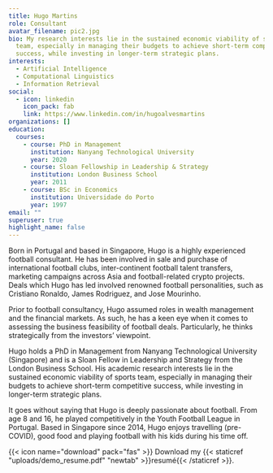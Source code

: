 ```yaml
---
title: Hugo Martins
role: Consultant
avatar_filename: pic2.jpg
bio: My research interests lie in the sustained economic viability of sports
  team, especially in managing their budgets to achieve short-term competitive
  success, while investing in longer-term strategic plans.
interests:
  - Artificial Intelligence
  - Computational Linguistics
  - Information Retrieval
social:
  - icon: linkedin
    icon_pack: fab
    link: https://www.linkedin.com/in/hugoalvesmartins
organizations: []
education:
  courses:
    - course: PhD in Management
      institution: Nanyang Technological University
      year: 2020
    - course: Sloan Fellowship in Leadership & Strategy
      institution: London Business School
      year: 2011
    - course: BSc in Economics
      institution: Universidade do Porto
      year: 1997
email: ""
superuser: true
highlight_name: false
---
```

Born in Portugal and based in Singapore, Hugo is a highly experienced football consultant. He has been involved in sale and purchase of international football clubs, inter-continent football talent transfers, marketing campaigns across Asia and football-related crypto projects. Deals which Hugo has led involved renowned football personalities, such as Cristiano Ronaldo, James Rodriguez, and Jose Mourinho.

Prior to football consultancy, Hugo assumed roles in wealth management and the financial markets. As such, he has a keen eye when it comes to assessing the business feasibility of football deals. Particularly, he thinks strategically from the investors’ viewpoint.

Hugo holds a PhD in Management from Nanyang Technological University (Singapore) and is a Sloan Fellow in Leadership and Strategy from the London Business School. His academic research interests lie in the sustained economic viability of sports team, especially in managing their budgets to achieve short-term competitive success, while investing in longer-term strategic plans.

It goes without saying that Hugo is deeply passionate about football. From age 8 and 16, he played competitively in the Youth Football League in Portugal. Based in Singapore since 2014, Hugo enjoys travelling (pre-COVID), good food and playing football with his kids during his time off.

{{< icon name="download" pack="fas" >}} Download my {{< staticref "uploads/demo_resume.pdf" "newtab" >}}resumé{{< /staticref >}}.
